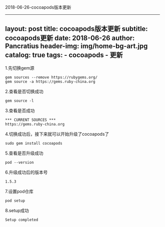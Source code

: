2018-06-26-cocoapods版本更新

---
layout:     post
title:      cocoapods版本更新
subtitle:   cocoapods更新
date:       2018-06-26
author:     Pancratius
header-img: img/home-bg-art.jpg
catalog: true
tags:
    - cocoapods
    - 更新
---


1.先切换gem源
```
gem sources --remove https://rubygems.org/
gem source -a https://gems.ruby-china.org
```

2.查看是否切换成功
```
gem source -l
```

3.查看是否成功
```
*** CURRENT SOURCES ***
https://gems.ruby-china.org
```

4.切换成功后，接下来就可以开始升级了cocoapods了
```
sudo gem install cocoapods
```

5.查看是否升级成功
```
pod --version
```

6.升级成功后的版本号
```
1.5.3
```

7.设置pod仓库
```
pod setup
```

8.setup成功
```
Setup completed
```



